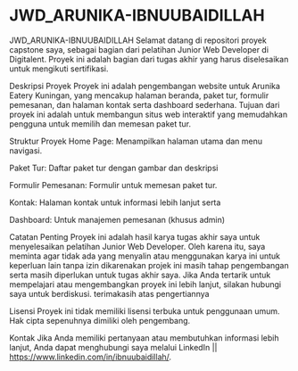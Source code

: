 # JWD_ARUNIKA-IBNUUBAIDILLAH
JWD_ARUNIKA-IBNUUBAIDILLAH
Selamat datang di repositori proyek capstone saya, sebagai bagian dari pelatihan Junior Web Developer di Digitalent. Proyek ini adalah bagian dari tugas akhir yang harus diselesaikan untuk mengikuti sertifikasi.


Deskripsi Proyek
Proyek ini adalah pengembangan website untuk Arunika Eatery Kuningan, yang mencakup halaman beranda, paket tur, formulir pemesanan, dan halaman kontak serta dashboard sederhana. Tujuan dari proyek ini adalah untuk membangun situs web interaktif yang memudahkan pengguna untuk memilih dan memesan paket tur.


Struktur Proyek
Home Page: Menampilkan halaman utama dan menu navigasi.

Paket Tur: Daftar paket tur dengan gambar dan deskripsi

Formulir Pemesanan: Formulir untuk memesan paket tur.

Kontak: Halaman kontak untuk informasi lebih lanjut serta

Dashboard: Untuk manajemen pemesanan (khusus admin)


Catatan Penting
Proyek ini adalah hasil karya tugas akhir saya untuk menyelesaikan pelatihan Junior Web Developer. Oleh karena itu, saya meminta agar tidak ada yang menyalin atau menggunakan karya ini untuk keperluan lain tanpa izin dikarenakan projek ini masih tahap pengembangan serta masih diperlukan untuk tugas akhir saya. Jika Anda tertarik untuk mempelajari atau mengembangkan proyek ini lebih lanjut, silakan hubungi saya untuk berdiskusi. terimakasih atas pengertiannya


Lisensi
Proyek ini tidak memiliki lisensi terbuka untuk penggunaan umum. Hak cipta sepenuhnya dimiliki oleh pengembang.

Kontak
Jika Anda memiliki pertanyaan atau membutuhkan informasi lebih lanjut, Anda dapat menghubungi saya melalui LinkedIn || https://www.linkedin.com/in/ibnuubaidillah/.
